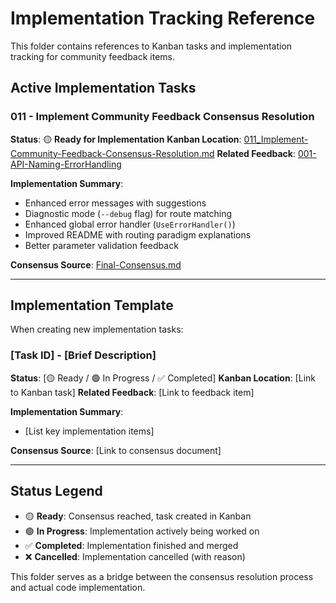 # Implementation Tracking Reference

This folder contains references to Kanban tasks and implementation tracking for community feedback items.

## Active Implementation Tasks

### 011 - Implement Community Feedback Consensus Resolution
**Status**: 🟡 **Ready for Implementation**
**Kanban Location**: [011_Implement-Community-Feedback-Consensus-Resolution.md](../../Kanban/ToDo/011_Implement-Community-Feedback-Consensus-Resolution.md)
**Related Feedback**: [001-API-Naming-ErrorHandling](../001-API-Naming-ErrorHandling/)

**Implementation Summary**:
- Enhanced error messages with suggestions
- Diagnostic mode (`--debug` flag) for route matching
- Enhanced global error handler (`UseErrorHandler()`)
- Improved README with routing paradigm explanations
- Better parameter validation feedback

**Consensus Source**: [Final-Consensus.md](../001-API-Naming-ErrorHandling/Resolution-Workspace/Final-Consensus.md)

---

## Implementation Template

When creating new implementation tasks:

### [Task ID] - [Brief Description]
**Status**: [🟡 Ready / 🟢 In Progress / ✅ Completed]
**Kanban Location**: [Link to Kanban task]
**Related Feedback**: [Link to feedback item]

**Implementation Summary**:
- [List key implementation items]

**Consensus Source**: [Link to consensus document]

---

## Status Legend
- 🟡 **Ready**: Consensus reached, task created in Kanban
- 🟢 **In Progress**: Implementation actively being worked on
- ✅ **Completed**: Implementation finished and merged
- ❌ **Cancelled**: Implementation cancelled (with reason)

This folder serves as a bridge between the consensus resolution process and actual code implementation.